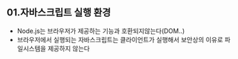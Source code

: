 ## 01.자바스크립트 실행 환경
- Node.js는 브라우저가 제공하는 기능과 호환되지않는다(DOM..)
- 브라우저에서 실행되는 자바스크립트는 클라이언트가 실행해서 보안상의 이유로 파일시스템을 제공하지 않는다

